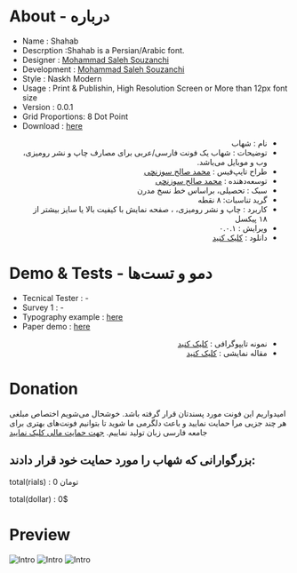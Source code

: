 # About - درباره

- Name : Shahab 
- Descrption :Shahab is a Persian/Arabic font.
- Designer : [Mohammad Saleh Souzanchi](http://github.com/zoghal)
- Development : [Mohammad Saleh Souzanchi](http://github.com/zoghal)
- Style : Naskh Modern
- Usage : Print & Publishin, High Resolution Screen or More than 12px font size
- Version : 0.0.1
- Grid Proportions: 8 Dot Point
- Download : [here](https://github.com/font-store/ShahabFont/releases/latest)

<ul  dir="rtl">

<li>نام : شهاب</li>
<li>توضیحات : شهاب یک فونت فارسی/عربی برای مصارف چاپ  و نشر رومیزی، وب و موبایل می‌باشد.</li>
<li>طراح تایپ‌فیس : <a href="http://github.com/zoghal">محمد صالح سوزنچی</a></li>
<li>توسعه‌دهنده : <a href="http://github.com/zoghal">محمد صالح سوزنچی</a></li>
<li>سبک : تحصیلی، براساس خط نسخ مدرن </li>
<li>گرید تناسبات: ۸ نقطه  </li>
<li>کاربرد : چاپ و نشر رومیزی، ، صفحه نمایش با کیفیت بالا یا سایز بیشتر از ۱۸ پیکسل</li>
<li>ویرایش :  ۰.۰.۱</li>
<li>دانلود : <a href="https://github.com/font-store/ShahabFont/releases/latest">کلیک کنید</a></li>

</ul>





#  Demo & Tests - دمو و تست‌ها

- Tecnical Tester :  -
- Survey 1 : -
- Typography example : [here](http://libre.font-store.ir/ShahabFont/typography-persian.htm)
- Paper demo : [here](http://http://libre.font-store.ir/ShahabFont/paper-persian.htm)




<ul  dir="rtl">

<li>نمونه تایپوگرافی : <a href="http://libre.font-store.ir/ShahabFont//typography-persian.htm">کلیک کنید</a></li>
<li>مقاله نمایشی : <a href="http://libre.font-store.ir/ShahabFont//paper-persian.htm">کلیک کنید</a></li>
</ul>





# Donation
امیدواریم این فونت مورد پسندتان قرار گرفته باشد. خوشحال می‌شویم  اختصاص مبلغی هر چند جزیی مرا حمایت نمایید و باعث دلگرمی  ما شوید تا بتوانیم فونت‌های بهتری برای جامعه فارسی زبان تولید نماییم.
[جهت حمایت مالی کلیک نمایید](http://ppng.ir/d/uDag)


## بزرگوارانی که شهاب را مورد حمایت خود  قرار دادند:


total(rials) : 0 تومان

total(dollar) : 0$






# Preview
![Intro](http://libre.font-store.ir/ShahabFont/docs/1.png)
![Intro](http://libre.font-store.ir/ShahabFont/docs/2.png)
![Intro](http://libre.font-store.ir/ShahabFont/docs/3.png)




